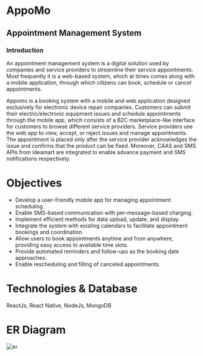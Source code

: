
# AppoMo




## Appointment Management System
### Introduction

An appointment management system is a digital solution used by companies and service providers to streamline their service appointments. Most frequently it is a web-based system, which at times comes along with a mobile application, through which citizens can book, schedule or cancel appointments. 

Appomo is a booking system with a mobile and web application designed exclusively for electronic device repair companies. Customers can submit their  electric/electronic equipment issues and schedule appointments through the mobile app, which consists of a  B2C marketplace-like interface for customers to browse different service providers. Service providers use the web app to view, accept, or reject issues and manage appointments. The appointment is placed only after the service provider acknowledges the issue and confirms that the product can be fixed. Moreover, CAAS and SMS APIs from Ideamart are integrated to enable advance payment and SMS notifications respectively.

# Objectives
- Develop a user-friendly mobile app for managing appointment scheduling.
- Enable SMS-based communication with per-message-based charging.
- Implement efficient methods for data upload, update, and display.
- Integrate the system with existing calendars to facilitate appointment bookings and coordination.
- Allow users to book appointments anytime and from anywhere, providing easy access to available time slots.
- Provide automated reminders and follow-ups as the booking date approaches.
- Enable rescheduling and filling of canceled appointments.


# Technologies & Database
ReactJs, React Native, NodeJs, MongoDB

# ER Diagram
![er](https://github.com/RashiniNethmini/AppoMo/assets/88890398/70c98e5b-06bc-4f8f-bc45-413602f6875f)


